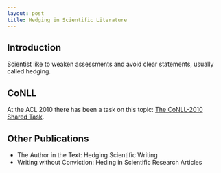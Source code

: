 ```yaml
---
layout: post
title: Hedging in Scientific Literature
---
```


## Introduction

Scientist like to weaken assessments and avoid clear statements, usually called hedging.

## CoNLL

At the ACL 2010 there has been a task on this topic: [The CoNLL-2010 Shared Task][1].

## Other Publications

* The Author in the Text: Hedging Scientific Writing
* Writing without Conviction: Heding in Scientific Research Articles

[1]: https://aclanthology.info/pdf/W/W10/W10-3001.pdf
